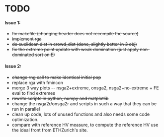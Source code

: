 TODO
====

#### Issue 1:
* ~~fix makefile (changing header does not recompile the source)~~
* ~~implement rga~~
* ~~do euclidean dist in crowd_dist (done, slightly better in 3 obj)~~
* ~~fix the extreme point update with weak domination (just apply non-dominated sort on E)~~

#### Issue 2:
* ~~change rng call to make identical initial pop~~
* replace rga with fmincon
* merge 3 way plots -- nsga2+extreme, onsga2, nsga2+no-extreme + FE eval to find extremes
* ~~rewrite scripts in python, numpy and matplotlib~~
* change the nsga2r/onsga2r and scripts in such a way that they can be run in parallel
* clean up code, lots of unused functions and also needs some code optimization.
* compare with reference HV measure, to compute the reference HV use the ideal front from ETHZurich's site.

[sample text]: http://xhamster.com/movies/2675224/a_frustration_mom_and_a_boy_2.html
